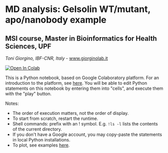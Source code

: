 # MD analysis: Gelsolin WT/mutant, apo/nanobody example 
## MSI course, Master in Bioinformatics for Health Sciences, UPF
*Toni Giorgino, IBF-CNR, Italy* - www.giorginolab.it

[![Open In Colab](https://colab.research.google.com/assets/colab-badge.svg)](https://colab.research.google.com/github/giorginolab/GSN-Tutorial-BCN-2021/blob/master/practice/practice.ipynb)

This is a Python notebook, based on Google Colaboratory platform. For an introduction to the platform, see [here](https://colab.research.google.com/notebooks/welcome.ipynb). You will be able to edit Python statements on this notebook by entering them into "cells", and execute them with the "play" button.

Notes:
 * The order of execution matters, not the order of display. 
 * To start from scratch, restart the runtime. 
 * Shell commands: prefix with an ! symbol.  E.g. `!ls -l` lists the contents of the current directory.
 * If you don't have a Google account, you may copy-paste the  statements in  local Python installations.
 * To plot, see examples [here](https://colab.research.google.com/notebooks/charts.ipynb).

